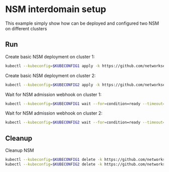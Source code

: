 # NSM interdomain setup


This example simply show how can be deployed and configured two NSM on different clusters

## Run

Create basic NSM deployment on cluster 1:

```bash
kubectl --kubeconfig=$KUBECONFIG1 apply -k https://github.com/networkservicemesh/deployments-k8s/examples/interdomain/nsm/cluster1?ref=8a054d5b174e84cc2b520d319cdba64e0b3da131
```

Create basic NSM deployment on cluster 2:

```bash
kubectl --kubeconfig=$KUBECONFIG2 apply -k https://github.com/networkservicemesh/deployments-k8s/examples/interdomain/nsm/cluster2?ref=8a054d5b174e84cc2b520d319cdba64e0b3da131
```

Wait for NSM admission webhook on cluster 1:

```bash
kubectl --kubeconfig=$KUBECONFIG1 wait --for=condition=ready --timeout=1m pod -n nsm-system -l app=admission-webhook-k8s
```

Wait for NSM admission webhook on cluster 2:

```bash
kubectl --kubeconfig=$KUBECONFIG2 wait --for=condition=ready --timeout=1m pod -n nsm-system -l app=admission-webhook-k8s
```

## Cleanup

Cleanup NSM
```bash
kubectl --kubeconfig=$KUBECONFIG1 delete -k https://github.com/networkservicemesh/deployments-k8s/examples/interdomain/nsm/cluster1?ref=8a054d5b174e84cc2b520d319cdba64e0b3da131
kubectl --kubeconfig=$KUBECONFIG2 delete -k https://github.com/networkservicemesh/deployments-k8s/examples/interdomain/nsm/cluster2?ref=8a054d5b174e84cc2b520d319cdba64e0b3da131
```
